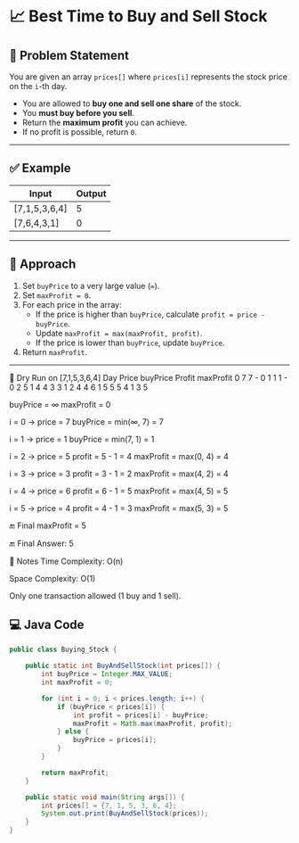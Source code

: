 # 📈 Best Time to Buy and Sell Stock

## 🧩 Problem Statement

You are given an array `prices[]` where `prices[i]` represents the stock price on the `i`-th day.

- You are allowed to **buy one and sell one share** of the stock.
- You **must buy before you sell**.
- Return the **maximum profit** you can achieve.
- If no profit is possible, return `0`.

---

## ✅ Example

| Input               | Output |
|--------------------|--------|
| [7,1,5,3,6,4]       |   5    |
| [7,6,4,3,1]         |   0    |

---

## 🧠 Approach

1. Set `buyPrice` to a very large value (`∞`).
2. Set `maxProfit = 0`.
3. For each price in the array:
   - If the price is higher than `buyPrice`, calculate `profit = price - buyPrice`.
   - Update `maxProfit = max(maxProfit, profit)`.
   - If the price is lower than `buyPrice`, update `buyPrice`.
4. Return `maxProfit`.

---

🔁 Dry Run on [7,1,5,3,6,4]
Day	Price	buyPrice	Profit	maxProfit
0	7	7	-	0
1	1	1	-	0
2	5	1	4	4
3	3	1	2	4
4	6	1	5	5
5	4	1	3	5

buyPrice = ∞
maxProfit = 0

i = 0 → price = 7
   buyPrice = min(∞, 7) = 7

i = 1 → price = 1
   buyPrice = min(7, 1) = 1

i = 2 → price = 5
   profit = 5 - 1 = 4
   maxProfit = max(0, 4) = 4

i = 3 → price = 3
   profit = 3 - 1 = 2
   maxProfit = max(4, 2) = 4

i = 4 → price = 6
   profit = 6 - 1 = 5
   maxProfit = max(4, 5) = 5

i = 5 → price = 4
   profit = 4 - 1 = 3
   maxProfit = max(5, 3) = 5

🔚 Final maxProfit = 5


🔚 Final Answer: 5

📌 Notes
Time Complexity: O(n)

Space Complexity: O(1)

Only one transaction allowed (1 buy and 1 sell).


## 💻 Java Code

```java
public class Buying_Stock {

    public static int BuyAndSellStock(int prices[]) {
        int buyPrice = Integer.MAX_VALUE;
        int maxProfit = 0;

        for (int i = 0; i < prices.length; i++) {
            if (buyPrice < prices[i]) {
                int profit = prices[i] - buyPrice;
                maxProfit = Math.max(maxProfit, profit);
            } else {
                buyPrice = prices[i];
            }
        }

        return maxProfit;
    }

    public static void main(String args[]) {
        int prices[] = {7, 1, 5, 3, 6, 4};
        System.out.print(BuyAndSellStock(prices));
    }
}

